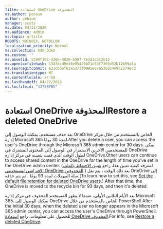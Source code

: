 ```yaml
---
title: استعادة OneDrive المحذوفة
ms.author: pebaum
author: pebaum
manager: scotv
ms.date: 04/21/2020
ms.audience: Admin
ms.topic: article
ROBOTS: NOINDEX, NOFOLLOW
localization_priority: Normal
ms.collection: Adm_O365
ms.custom: ''
ms.assetid: 5298f192-326b-4820-b007-7e1a1c3c2b13
ms.openlocfilehash: 134fdcd9e36e05425b21c53f7369d52b12b99afa
ms.sourcegitcommit: 631cbb5f03e5371f0995e976536d24e9d13746c3
ms.translationtype: MT
ms.contentlocale: ar-SA
ms.lasthandoff: 04/22/2020
ms.locfileid: "43758705"
---
```

# <a name="restore-a-deleted-onedrive"></a><span data-ttu-id="857bc-102">استعادة OneDrive المحذوفة</span><span class="sxs-lookup"><span data-stu-id="857bc-102">Restore a deleted OneDrive</span></span>

<span data-ttu-id="857bc-103">بعد حذف مستخدم، يمكنك الوصول إلى OneDrive الخاص بالمستخدم من خلال مركز إدارة Microsoft 365 لمدة 30 يومًا.</span><span class="sxs-lookup"><span data-stu-id="857bc-103">After you delete a user, you can access the user's OneDrive through the Microsoft 365 admin center for 30 days.</span></span> <span data-ttu-id="857bc-104">يمكن للمستخدمين الآخرين الاستمرار في الوصول إلى المحتوى المشترك في OneDrive لطول الوقت الذي قمت بتعيينه في مركز إدارة OneDrive.</span><span class="sxs-lookup"><span data-stu-id="857bc-104">Other users can continue to access shared content in the OneDrive for the length of time you've set in the OneDrive admin center.</span></span> <span data-ttu-id="857bc-105">(لمعرفة كيفية تعيين هذا، راجع [تعيين الاحتفاظ بالملف الافتراضي لمستخدمي OneDrive المحذوفين](https://go.microsoft.com/fwlink/?linkid=874267).) بعد ذلك الوقت ، يتم نقل OneDrive إلى سلة المهملات لمدة 93 يومًا ، ثم يتم حذفه.</span><span class="sxs-lookup"><span data-stu-id="857bc-105">(To learn how to set this, see [Set the default file retention for deleted OneDrive users](https://go.microsoft.com/fwlink/?linkid=874267).) After that time, the OneDrive is moved to the recycle bin for 93 days, and then it's deleted.</span></span>
  
<span data-ttu-id="857bc-106">بعد الأيام الثلاثين الأولى، عندما لا يظهر المستخدم المحذوف في مركز إدارة Microsoft 365، يمكنك الوصول إلى OneDrive الخاص بالمستخدم من خلال PowerShell.</span><span class="sxs-lookup"><span data-stu-id="857bc-106">After the initial 30 days, when the deleted user no longer appears in the Microsoft 365 admin center, you can access the user's OneDrive through PowerShell.</span></span> <span data-ttu-id="857bc-107">للحصول على معلومات، راجع [استعادة OneDrive المحذوف](https://go.microsoft.com/fwlink/?linkid=874269).</span><span class="sxs-lookup"><span data-stu-id="857bc-107">For info, see [Restore a deleted OneDrive](https://go.microsoft.com/fwlink/?linkid=874269).</span></span>
  

